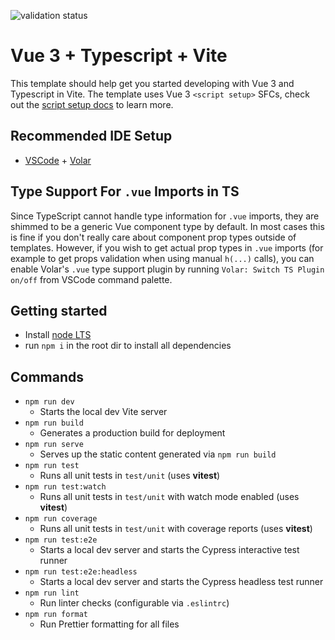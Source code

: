 ![validation status](https://github.com/ChronosMasterOfAllTime/vue-vite-tw-ts/actions/workflows/validate.yml/badge.svg)

# Vue 3 + Typescript + Vite

This template should help get you started developing with Vue 3 and Typescript in Vite. The template uses Vue 3 `<script setup>` SFCs, check out the [script setup docs](https://v3.vuejs.org/api/sfc-script-setup.html#sfc-script-setup) to learn more.

## Recommended IDE Setup

- [VSCode](https://code.visualstudio.com/) + [Volar](https://marketplace.visualstudio.com/items?itemName=johnsoncodehk.volar)

## Type Support For `.vue` Imports in TS

Since TypeScript cannot handle type information for `.vue` imports, they are shimmed to be a generic Vue component type by default. In most cases this is fine if you don't really care about component prop types outside of templates. However, if you wish to get actual prop types in `.vue` imports (for example to get props validation when using manual `h(...)` calls), you can enable Volar's `.vue` type support plugin by running `Volar: Switch TS Plugin on/off` from VSCode command palette.

## Getting started

- Install [node LTS](https://nodejs.org/en/download/)
- run `npm i` in the root dir to install all dependencies

## Commands

- `npm run dev`
  - Starts the local dev Vite server
- `npm run build`
  - Generates a production build for deployment
- `npm run serve`
  - Serves up the static content generated via `npm run build`
- `npm run test`
  - Runs all unit tests in `test/unit` (uses **vitest**)
- `npm run test:watch`
  - Runs all unit tests in `test/unit` with watch mode enabled (uses **vitest**)
- `npm run coverage`
  - Runs all unit tests in `test/unit` with coverage reports (uses **vitest**)
- `npm run test:e2e`
  - Starts a local dev server and starts the Cypress interactive test runner
- `npm run test:e2e:headless`
  - Starts a local dev server and starts the Cypress headless test runner
- `npm run lint`
  - Run linter checks (configurable via `.eslintrc`)
- `npm run format`
  - Run Prettier formatting for all files
